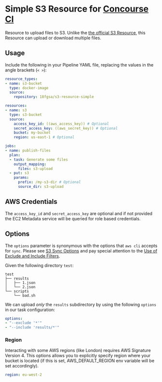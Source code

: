 # Simple S3 Resource for [Concourse CI](http://concourse.ci)

Resource to upload files to S3. Unlike the [the official S3 Resource](https://github.com/concourse/s3-resource), this Resource can upload or download multiple files.

## Usage

Include the following in your Pipeline YAML file, replacing the values in the angle brackets (`< >`):

```yaml
resource_types:
- name: s3-bucket
  type: docker-image
  source:
    repository: 18fgsa/s3-resource-simple

resources:
- name: s3
  type: s3-bucket
  source:
    access_key_id: ((aws_access_key)) # Optional
    secret_access_key: ((aws_secret_key)) # Optional
    bucket: my-bucket
    region: us-east-1 # Optional

jobs:
- name: publish-files
  plan:
  - task: Generate some files
    output_mapping:
      files: s3-upload
  - put: s3
    params:
      prefix: /my-s3-dir # Optional
      source_dir: s3-upload
```

## AWS Credentials

The `access_key_id` and `secret_access_key` are optional and if not provided the EC2 Metadata service will be queried for role based credentials.

## Options

The `options` parameter is synonymous with the options that `aws cli` accepts for `sync`. 
Please see [S3 Sync Options](http://docs.aws.amazon.com/cli/latest/reference/s3/sync.html#options) 
and pay special attention to the 
[Use of Exclude and Include Filters](http://docs.aws.amazon.com/cli/latest/reference/s3/index.html#use-of-exclude-and-include-filters).

Given the following directory `test`:

```
test
├── results
│   ├── 1.json
│   └── 2.json
└── scripts
    └── bad.sh
```

We can upload _only_ the `results` subdirectory by using the following `options` in our task configuration:

```yaml
options:
- "--exclude '*'"
- "--include 'results/*'"
```

### Region
Interacting with some AWS regions (like London) requires AWS Signature Version
4. This options allows you to explicitly specify region where your bucket is
located (if this is set, AWS_DEFAULT_REGION env variable will be set accordingly).

```yaml
region: eu-west-2
```
